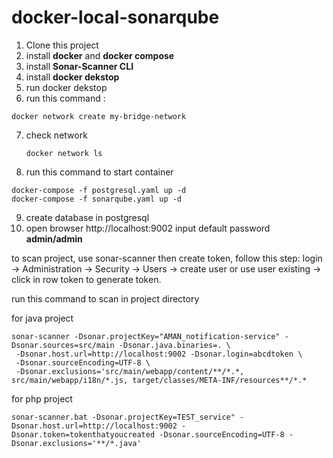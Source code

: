 # docker-local-sonarqube

1. Clone this project
2. install **docker** and **docker compose**
3. install **Sonar-Scanner CLI**
4. install **docker dekstop**
5. run docker dekstop
6. run this command :
  ```
docker network create my-bridge-network
  ```
7. check network
   ```
   docker network ls
   ```
8. run this command to start container
  ```
  docker-compose -f postgresql.yaml up -d
  docker-compose -f sonarqube.yaml up -d
  ```
9. create database in postgresql
10. open browser http://localhost:9002 input default password **admin/admin**

to scan project, use sonar-scanner then create token, follow this step: login → Administration → Security → Users → create user or use user existing → click in row token to generate token.

run this command to scan in project directory

for java project
```
sonar-scanner -Dsonar.projectKey="AMAN_notification-service" -Dsonar.sources=src/main -Dsonar.java.binaries=. \
 -Dsonar.host.url=http://localhost:9002 -Dsonar.login=abcdtoken \
 -Dsonar.sourceEncoding=UTF-8 \
 -Dsonar.exclusions='src/main/webapp/content/**/*.*, src/main/webapp/i18n/*.js, target/classes/META-INF/resources**/*.*
```

for php project
```
sonar-scanner.bat -Dsonar.projectKey=TEST_service" -Dsonar.host.url=http://localhost:9002 -Dsonar.token=tokenthatyoucreated -Dsonar.sourceEncoding=UTF-8 -Dsonar.exclusions='**/*.java'
```
   
